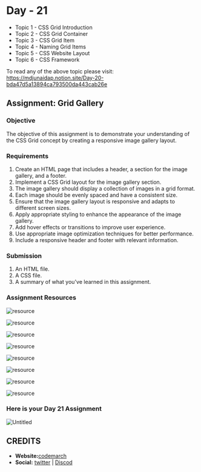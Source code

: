 # Day - 21

- Topic 1 - CSS Grid Introduction
- Topic 2 - CSS Grid Container
- Topic 3 - CSS Grid Item
- Topic 4 - Naming Grid Items
- Topic 5 - CSS Website Layout
- Topic 6 - CSS Framework

To read any of the above topic please visit: <https://mdjunaidap.notion.site/Day-20-bda47d5a13894ca793500da443cab26e>

## Assignment: Grid Gallery

### Objective

The objective of this assignment is to demonstrate your understanding of the CSS Grid concept by creating a responsive image gallery layout.

### Requirements

1. Create an HTML page that includes a header, a section for the image gallery, and a footer.
2. Implement a CSS Grid layout for the image gallery section.
3. The image gallery should display a collection of images in a grid format.
4. Each image should be evenly spaced and have a consistent size.
5. Ensure that the image gallery layout is responsive and adapts to different screen sizes.
6. Apply appropriate styling to enhance the appearance of the image gallery.
7. Add hover effects or transitions to improve user experience.
8. Use appropriate image optimization techniques for better performance.
9. Include a responsive header and footer with relevant information.

### Submission

1. An HTML file.
2. A CSS file.
3. A summary of what you've learned in this assignment.

### Assignment Resources

![resource](./asset/img/r1.png)

![resource](./asset/img/r1.png)

![resource](./asset/img/r2.png)

![resource](./asset/img/r3.png)

![resource](./asset/img/r4.png)

![resource](./asset/img/r5.png)

![resource](./asset/img/r6.png)

![resource](./asset/img/r7.png)

### Here is your Day 21 Assignment

![Untitled](./asset/img/op.png)

## CREDITS

- **Website:**[codemarch](https://codemarch.gumroad.com/)
- **Social:** [twitter](https://twitter.com/codemarch) | [Discod](https://discord.com/invite/7g9WddcyKt)
